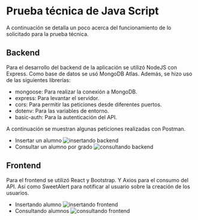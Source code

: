 # Prueba técnica de Java Script

A continuación se detalla un poco acerca del funcionamiento de lo solicitado para la prueba técnica. 

## Backend
Para el desarrollo del backend de la aplicación se utilizó NodeJS con Express. Como base de datos se usó MongoDB Atlas. Además, se hizo uso de las siguientes librerías:

- mongoose: Para realizar la conexión a MongoDB.
- express: Para levantar el servidor.
- cors: Para permitir las peticiones desde diferentes puertos.
- dotenv: Para las variables de entorno. 
- basic-auth: Para la autenticación del API.

A continuación se muestran algunas peticiones realizadas con Postman. 

- Insertar un alumno
    ![insertando backend](https://imgur.com/CrzLeyV.png)
- Consultar un alumno por grado
    ![consultando backend](https://imgur.com/WMy6bZo.png)
## Frontend
Para el frontend se utilizó React y Bootstrap. Y Axios para el consumo del API. Así como SweetAlert para notificar al usuario sobre la creación de los usuarios. 

- Insertando alumno
    ![insertando frontend](https://imgur.com/haCFd5e.png)
- Consultando alumnos
    ![consultando frontend](https://imgur.com/IrMA2mR.png)